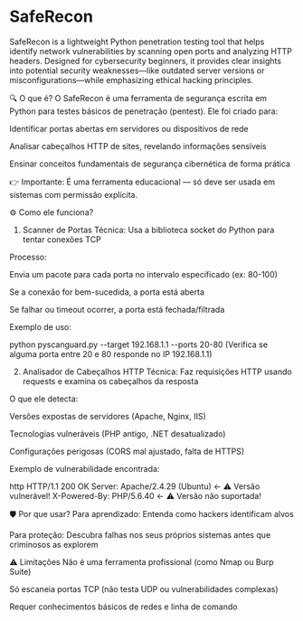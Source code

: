 # SafeRecon
SafeRecon is a lightweight Python penetration testing tool that helps identify network vulnerabilities by scanning open ports and analyzing HTTP headers. Designed for cybersecurity beginners, it provides clear insights into potential security weaknesses—like outdated server versions or misconfigurations—while emphasizing ethical hacking principles.


🔍 O que é?
O SafeRecon é uma ferramenta de segurança escrita em Python para testes básicos de penetração (pentest). Ele foi criado para:

Identificar portas abertas em servidores ou dispositivos de rede

Analisar cabeçalhos HTTP de sites, revelando informações sensíveis

Ensinar conceitos fundamentais de segurança cibernética de forma prática

👉 Importante: É uma ferramenta educacional — só deve ser usada em sistemas com permissão explícita.

⚙️ Como ele funciona?
1. Scanner de Portas
Técnica: Usa a biblioteca socket do Python para tentar conexões TCP

Processo:

Envia um pacote para cada porta no intervalo especificado (ex: 80-100)

Se a conexão for bem-sucedida, a porta está aberta

Se falhar ou timeout ocorrer, a porta está fechada/filtrada

Exemplo de uso:


python pyscanguard.py --target 192.168.1.1 --ports 20-80
(Verifica se alguma porta entre 20 e 80 responde no IP 192.168.1.1)

2. Analisador de Cabeçalhos HTTP
Técnica: Faz requisições HTTP usando requests e examina os cabeçalhos da resposta

O que ele detecta:

Versões expostas de servidores (Apache, Nginx, IIS)

Tecnologias vulneráveis (PHP antigo, .NET desatualizado)

Configurações perigosas (CORS mal ajustado, falta de HTTPS)

Exemplo de vulnerabilidade encontrada:

http
HTTP/1.1 200 OK
Server: Apache/2.4.29 (Ubuntu)  ← ⚠️ Versão vulnerável!
X-Powered-By: PHP/5.6.40       ← ⚠️ Versão não suportada!

🛡️ Por que usar?
Para aprendizado: Entenda como hackers identificam alvos

Para proteção: Descubra falhas nos seus próprios sistemas antes que criminosos as explorem


⚠️ Limitações
Não é uma ferramenta profissional (como Nmap ou Burp Suite)

Só escaneia portas TCP (não testa UDP ou vulnerabilidades complexas)

Requer conhecimentos básicos de redes e linha de comando
